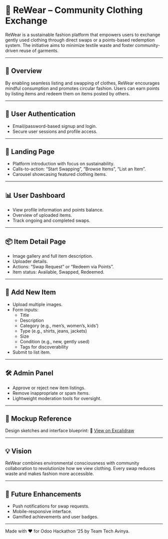 # 👗 ReWear – Community Clothing Exchange

ReWear is a sustainable fashion platform that empowers users to exchange gently used clothing through direct swaps or a points-based redemption system. The initiative aims to minimize textile waste and foster community-driven reuse of garments.

---

## 🌱 Overview

By enabling seamless listing and swapping of clothes, ReWear encourages mindful consumption and promotes circular fashion. Users can earn points by listing items and redeem them on items posted by others.

---

## 🔐 User Authentication

- Email/password-based signup and login.
- Secure user sessions and profile access.

---

## 🏡 Landing Page

- Platform introduction with focus on sustainability.
- Calls-to-action: “Start Swapping”, “Browse Items”, “List an Item”.
- Carousel showcasing featured clothing items.

---

## 📊 User Dashboard

- View profile information and points balance.
- Overview of uploaded items.
- Track ongoing and completed swaps.

---

## 📦 Item Detail Page

- Image gallery and full item description.
- Uploader details.
- Actions: “Swap Request” or “Redeem via Points”.
- Item status: Available, Swapped, Redeemed.

---

## 📝 Add New Item

- Upload multiple images.
- Form inputs:
  - Title
  - Description
  - Category (e.g., men’s, women’s, kids’)
  - Type (e.g., shirts, jeans, jackets)
  - Size
  - Condition (e.g., new, gently used)
  - Tags for discoverability
- Submit to list item.

---

## 🛠 Admin Panel

- Approve or reject new item listings.
- Remove inappropriate or spam items.
- Lightweight moderation tools for oversight.

---

## 📐 Mockup Reference

Design sketches and interface blueprint:
🔗 [View on Excalidraw](https://app.excalidraw.com/l/65VNwvy7c4X/zEqG7IJrg0)

---

## 💡 Vision

ReWear combines environmental consciousness with community collaboration to revolutionize how we view clothing. Every swap reduces waste and makes fashion more accessible.

---

## 🚀 Future Enhancements

- Push notifications for swap requests.
- Mobile-responsive interface.
- Gamified achievements and user badges.

---

Made with ❤ for Odoo Hackathon ’25 by Team Tech Avinya.
